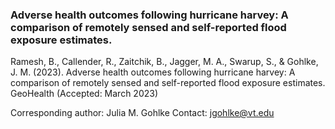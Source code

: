 ### Adverse health outcomes following hurricane harvey: A comparison of remotely sensed and self-reported flood exposure estimates.
Ramesh, B., Callender, R., Zaitchik, B., Jagger, M. A., Swarup, S., & Gohlke, J. M. (2023). Adverse health outcomes following hurricane harvey: A comparison of remotely sensed and self-reported flood exposure estimates. GeoHealth (Accepted: March 2023)

Corresponding author: Julia M. Gohlke
Contact: jgohlke@vt.edu
